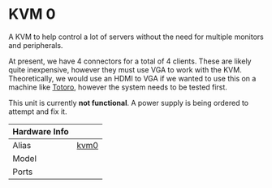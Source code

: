 
# KVM 0

A KVM to help control a lot of servers without the need for multiple monitors and peripherals.

At present, we have 4 connectors for a total of 4 clients. These are likely quite inexpensive, however they must use VGA to work with the KVM. Theoretically, we would use an HDMI to VGA if we wanted to use this on a machine like [Totoro](/systems/totoro), however the system needs to be tested first.

This unit is currently **not functional**. A power supply is being ordered to attempt and fix it.

**Hardware Info** | |
---|---
Alias | [kvm0]()
Model | 
Ports | 
